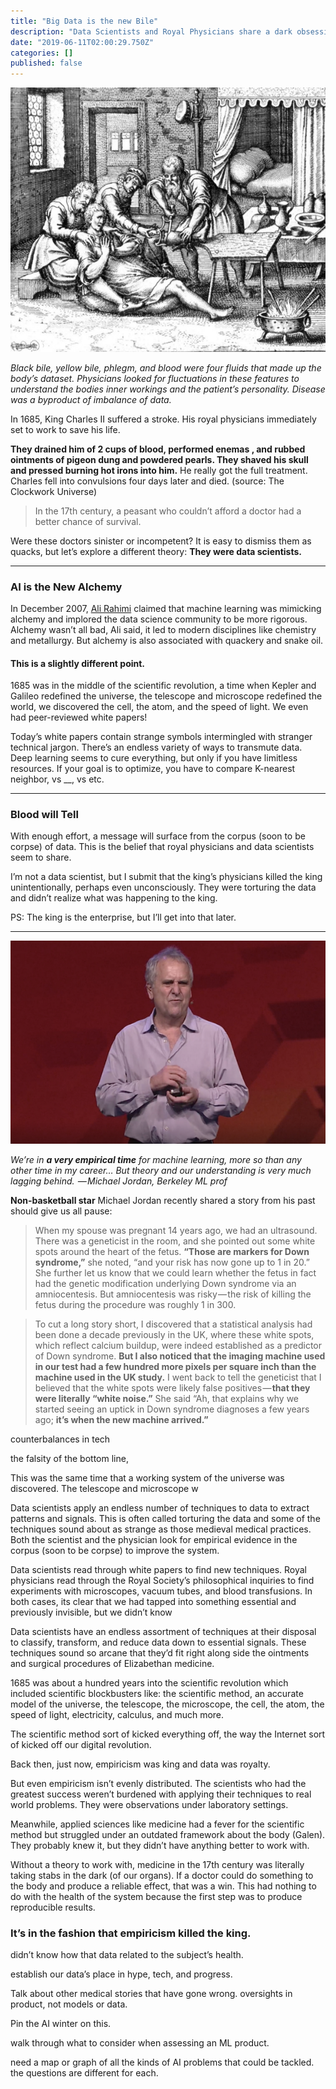 ```yaml
---
title: "Big Data is the new Bile"
description: "Data Scientists and Royal Physicians share a dark obsession."
date: "2019-06-11T02:00:29.750Z"
categories: []
published: false
---
```


![](./asset-1.jpeg)

_Black bile, yellow bile, phlegm, and blood were four fluids that made up the body’s dataset. Physicians looked for fluctuations in these features to understand the bodies inner workings and the patient’s personality. Disease was a byproduct of imbalance of data._

In 1685, King Charles II suffered a stroke. His royal physicians immediately set to work to save his life. 

**They drained him of 2 cups of blood, performed enemas , and rubbed ointments of pigeon dung and powdered pearls. They shaved his skull and pressed burning hot irons into him.** He really got the full treatment. Charles fell into convulsions four days later and died. (source: The Clockwork Universe)

> In the 17th century, a peasant who couldn’t afford a doctor had a better chance of survival.

Were these doctors sinister or incompetent? It is easy to dismiss them as quacks, but let’s explore a different theory: **They were data scientists.**

---

### AI is the New Alchemy 



In December 2007, [Ali Rahimi](https://www.youtube.com/watch?v=Qi1Yry33TQE) claimed that machine learning was mimicking alchemy and implored the data science community to be more rigorous. Alchemy wasn’t all bad, Ali said, it led to modern disciplines like chemistry and metallurgy. But alchemy is also associated with quackery and snake oil.

#### This is a slightly different point. 

1685 was in the middle of the scientific revolution, a time when Kepler and Galileo redefined the universe, the telescope and microscope redefined the world, we discovered the cell, the atom, and the speed of light. We even had peer-reviewed white papers!

Today’s white papers contain strange symbols intermingled with stranger technical jargon. There’s an endless variety of ways to transmute data. Deep learning seems to cure everything, but only if you have limitless resources. If your goal is to optimize, you have to compare K-nearest neighbor, vs \_\_, vs etc. 

---

### Blood will Tell

With enough effort, a message will surface from the corpus (soon to be corpse) of data. This is the belief that royal physicians and data scientists seem to share. 

I’m not a data scientist, but I submit that the king’s physicians killed the king unintentionally, perhaps even unconsciously. They were torturing the data and didn’t realize what was happening to the king.

PS: The king is the enterprise, but I’ll get into that later.

---

![[How to escape Saddle Points efficiently — Michael Jordan](https://www.safaribooksonline.com/videos/oreilly-artificial-intelligence/9781491985250/9781491985250-video315030)](./asset-2.png)

_We’re in_ **_a very empirical time_** _for machine learning, more so than any other time in my career… But theory and our understanding is very much lagging behind.  — Michael Jordan, Berkeley ML prof_

**Non-basketball star** Michael Jordan recently shared a story from his past should give us all pause:

> When my spouse was pregnant 14 years ago, we had an ultrasound. There was a geneticist in the room, and she pointed out some white spots around the heart of the fetus. **“Those are markers for Down syndrome,”** she noted, “and your risk has now gone up to 1 in 20.” She further let us know that we could learn whether the fetus in fact had the genetic modification underlying Down syndrome via an amniocentesis. But amniocentesis was risky — the risk of killing the fetus during the procedure was roughly 1 in 300.

> To cut a long story short, I discovered that a statistical analysis had been done a decade previously in the UK, where these white spots, which reflect calcium buildup, were indeed established as a predictor of Down syndrome. **But I also noticed that the imaging machine used in our test had a few hundred more pixels per square inch than the machine used in the UK study.** I went back to tell the geneticist that I believed that the white spots were likely false positives — **that they were literally “white noise.”** She said “Ah, that explains why we started seeing an uptick in Down syndrome diagnoses a few years ago; **it’s when the new machine arrived.”**

  

counterbalances in tech

the falsity of the bottom line, 

  

  

  

  

This was the same time that a working system of the universe was discovered. The telescope and microscope w

  

Data scientists apply an endless number of techniques to data to extract patterns and signals. This is often called torturing the data and some of the techniques sound about as strange as those medieval medical practices. Both the scientist and the physician look for empirical evidence in the corpus (soon to be corpse) to improve the system. 

Data scientists read through white papers to find new techniques. Royal physicians read through the Royal Society’s philosophical inquiries to find experiments with microscopes, vacuum tubes, and blood transfusions. In both cases, its clear that we had tapped into something essential and previously invisible, but we didn’t know 

  

  

Data scientists have an endless assortment of techniques at their disposal to classify, transform, and reduce data down to essential signals. These techniques sound so arcane that they’d fit right along side the ointments and surgical procedures of Elizabethan medicine.

  

  

  

  

1685 was about a hundred years into the scientific revolution which included scientific blockbusters like: the scientific method, an accurate model of the universe, the telescope, the microscope, the cell, the atom, the speed of light, electricity, calculus, and much more.

The scientific method sort of kicked everything off, the way the Internet sort of kicked off our digital revolution.

Back then, just now, empiricism was king and data was royalty.

But even empiricism isn’t evenly distributed. The scientists who had the greatest success weren’t burdened with applying their techniques to real world problems. They were observations under laboratory settings.

Meanwhile, applied sciences like medicine had a fever for the scientific method but struggled under an outdated framework about the body (Galen). They probably knew it, but they didn’t have anything better to work with.

Without a theory to work with, medicine in the 17th century was literally taking stabs in the dark (of our organs). If a doctor could do something to the body and produce a reliable effect, that was a win. This had nothing to do with the health of the system because the first step was to produce reproducible results.

### It’s in the fashion that empiricism killed the king.

  

  

  

didn’t know how that data related to the subject’s health.

  

establish our data’s place in hype, tech, and progress.

Talk about other medical stories that have gone wrong. oversights in product, not models or data.

Pin the AI winter on this.

walk through what to consider when assessing an ML product.

need a map or graph of all the kinds of AI problems that could be tackled. the questions are different for each.
